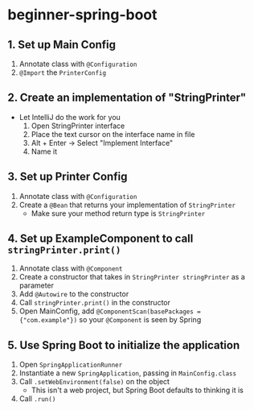 # beginner-spring-boot

## 1. Set up Main Config
1. Annotate class with `@Configuration`
2. `@Import` the `PrinterConfig`

## 2. Create an implementation of "StringPrinter"
* Let IntelliJ do the work for you
    1. Open StringPrinter interface
    2. Place the text cursor on the interface name in file
    3. Alt + Enter -> Select "Implement Interface"
    4. Name it
    
## 3. Set up Printer Config
1. Annotate class with `@Configuration`
2. Create a `@Bean` that returns your implementation of `StringPrinter`
    * Make sure your method return type is `StringPrinter`

## 4. Set up ExampleComponent to call `stringPrinter.print()`
1. Annotate class with `@Component`
2. Create a constructor that takes in `StringPrinter stringPrinter` as a parameter
3. Add `@Autowire` to the constructor
4. Call `stringPrinter.print()` in the constructor
5. Open MainConfig, add `@ComponentScan(basePackages = {"com.example"})` so your `@Component` is seen by Spring

## 5. Use Spring Boot to initialize the application
1. Open `SpringApplicationRunner`
2. Instantiate a new `SpringApplication`, passing in `MainConfig.class`
3. Call `.setWebEnvironment(false)` on the object
    * This isn't a web project, but Spring Boot defaults to thinking it is
4. Call `.run()`